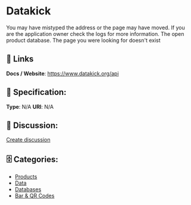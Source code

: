 # Datakick


You may have mistyped the address or the page may have moved. If you are the application owner check the logs for more information. The open product database.  The page you were looking for doesn't exist

##  🔗 Links
**Docs / Website**: https://www.datakick.org/api

## 🧬 Specification:
**Type**: N/A
**URI**: N/A

## 💬 Discussion:
[Create discussion](https://github.com/apis-list/apis-list/discussions/new)

## 🗄️ Categories:
- [Products](https://github.com/apis-list/apis-list#products)
- [Data](https://github.com/apis-list/apis-list#data)
- [Databases](https://github.com/apis-list/apis-list#databases)
- [Bar & QR Codes](https://github.com/apis-list/apis-list#bar--qr-codes)



